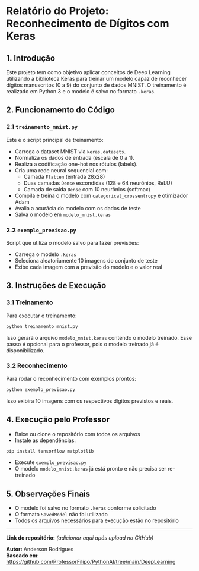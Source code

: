 # Relatório do Projeto: Reconhecimento de Dígitos com Keras

## 1. Introdução
Este projeto tem como objetivo aplicar conceitos de Deep Learning utilizando a biblioteca Keras para treinar um modelo capaz de reconhecer dígitos manuscritos (0 a 9) do conjunto de dados MNIST. O treinamento é realizado em Python 3 e o modelo é salvo no formato `.keras`.

## 2. Funcionamento do Código

### 2.1 `treinamento_mnist.py`
Este é o script principal de treinamento:
- Carrega o dataset MNIST via `keras.datasets`.
- Normaliza os dados de entrada (escala de 0 a 1).
- Realiza a codificação one-hot nos rótulos (labels).
- Cria uma rede neural sequencial com:
  - Camada `Flatten` (entrada 28x28)
  - Duas camadas `Dense` escondidas (128 e 64 neurônios, ReLU)
  - Camada de saída `Dense` com 10 neurônios (softmax)
- Compila e treina o modelo com `categorical_crossentropy` e otimizador Adam
- Avalia a acurácia do modelo com os dados de teste
- Salva o modelo em `modelo_mnist.keras`

### 2.2 `exemplo_previsao.py`
Script que utiliza o modelo salvo para fazer previsões:
- Carrega o modelo `.keras`
- Seleciona aleatoriamente 10 imagens do conjunto de teste
- Exibe cada imagem com a previsão do modelo e o valor real

## 3. Instruções de Execução

### 3.1 Treinamento
Para executar o treinamento:
```bash
python treinamento_mnist.py
```
Isso gerará o arquivo `modelo_mnist.keras` contendo o modelo treinado. Esse passo é opcional para o professor, pois o modelo treinado já é disponibilizado.

### 3.2 Reconhecimento
Para rodar o reconhecimento com exemplos prontos:
```bash
python exemplo_previsao.py
```
Isso exibira 10 imagens com os respectivos dígitos previstos e reais.

## 4. Execução pelo Professor
- Baixe ou clone o repositório com todos os arquivos
- Instale as dependências:
```bash
pip install tensorflow matplotlib
```
- Execute `exemplo_previsao.py`
- O modelo `modelo_mnist.keras` já está pronto e não precisa ser re-treinado

## 5. Observações Finais
- O modelo foi salvo no formato `.keras` conforme solicitado
- O formato `SavedModel` não foi utilizado
- Todos os arquivos necessários para execução estão no repositório

---

**Link do repositório:** *(adicionar aqui após upload no GitHub)*

**Autor:** Anderson Rodrigues  
**Baseado em:** https://github.com/ProfessorFilipo/PythonAI/tree/main/DeepLearning
